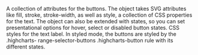 A collection of attributes for the buttons. The object takes SVG
attributes like fill, stroke, stroke-width, as well as style,
a collection of CSS properties for the text.
The object can also be extended with states, so you can set presentational
options for hover, select or disabled button states.
CSS styles for the text label.
In styled mode, the buttons are styled by the .highcharts-
range-selector-buttons .highcharts-button rule with its different
states.